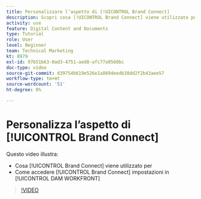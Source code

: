 ```yaml
---
title: Personalizzare l’aspetto di [!UICONTROL Brand Connect]
description: Scopri cosa [!UICONTROL Brand Connect] viene utilizzato per e come accedere a [!UICONTROL Brand Connect] impostazioni in [!UICONTROL DAM WORKFRONT].
activity: use
feature: Digital Content and Documents
type: Tutorial
role: User
level: Beginner
team: Technical Marketing
kt: 8979
exl-id: 97b51b63-0ad3-4751-aed8-afc77a9560bc
doc-type: video
source-git-commit: d39754b619e526e1a869deedb38dd2f2b43aee57
workflow-type: tm+mt
source-wordcount: '51'
ht-degree: 0%

---
```


# Personalizza l’aspetto di [!UICONTROL Brand Connect]

Questo video illustra:

* Cosa [!UICONTROL Brand Connect] viene utilizzato per
* Come accedere [!UICONTROL Brand Connect] impostazioni in [!UICONTROL DAM WORKFRONT]

>[!VIDEO](https://video.tv.adobe.com/v/335241/?quality=12)
